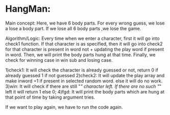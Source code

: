 # HangMan:

Main concept:
Here, we have 6 body parts. For every wrong guess, we lose a lose a body part. If we lose all 6 body parts ,we lose the game.

Algorithm/Logic:
Every time when we enter a character, first it will go into check1 function. If that character is as specified, then it will go into check2 for that character is present in word not + updating the play word if present in word. Then, we will print the body parts hung at that time. Finally, we check for winning case in win sub and losing case. 

1)check1: It will check the character is already guessed or not, return 0 if already guessed 1 if not guessed
2)check2: It will update the play array and make inword =1 if present in selected random word. else it will do no work.
3)win: It will check if there are still "_" character left. If there are no such "_" left it will return 1 else 0;
4)fgd: It will print the body parts which are hung at that point of time by taking argument tries.

If we want to play again, we have to run the code again.
